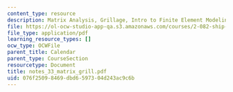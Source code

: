 ```yaml
---
content_type: resource
description: Matrix Analysis, Grillage, Intro to Finite Element Modeling
file: https://ol-ocw-studio-app-qa.s3.amazonaws.com/courses/2-082-ship-structural-analysis-design-13-122-spring-2003/076f25098469dbd6597304d243ac9c6b_notes_33_matrix_grill.pdf
file_type: application/pdf
learning_resource_types: []
ocw_type: OCWFile
parent_title: Calendar
parent_type: CourseSection
resourcetype: Document
title: notes_33_matrix_grill.pdf
uid: 076f2509-8469-dbd6-5973-04d243ac9c6b
---
```

